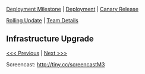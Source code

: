 [Deployment Milestone](../README.md) | [Deployment](/deployment/deployment.md) | [Canary Release](/canary-release/can-rel.md)

[Rolling Update](/rolling-update/rol-update.md) | [Team Details](../Team.md)

Infrastructure Upgrade
----------------------------------

[<<< Previous](/deployment/deployment.md) | [Next >>>](/canary-release/can-rel.md)


Screencast: http://tiny.cc/screencastM3
